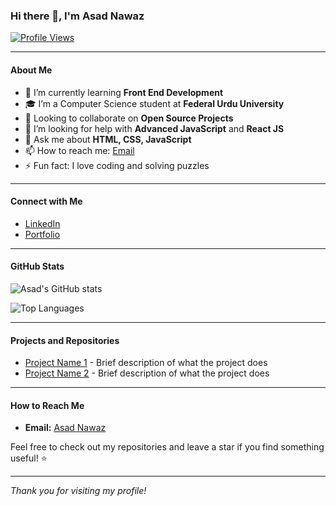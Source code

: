 ### Hi there 👋, I'm Asad Nawaz

[![Profile Views](https://komarev.com/ghpvc/?username=Asad-Nawaz92&color=blueviolet)](https://github.com/Asad-Nawaz92)

---

#### About Me

- 🌱 I’m currently learning **Front End Development**
- 🎓 I’m a Computer Science student at **Federal Urdu University**
- 👯 Looking to collaborate on **Open Source Projects**
- 🤔 I’m looking for help with **Advanced JavaScript** and **React JS**
- 💬 Ask me about **HTML, CSS, JavaScript**
- 📫 How to reach me: [Email](mailto:asadn7862@gmail.com)
- ⚡ Fun fact: I love coding and solving puzzles

---

#### Connect with Me

- [LinkedIn](https://www.linkedin.com/in/asad-nawaz-bb520a244/)
- [Portfolio](https://asad-nawaz92.github.io/My-Portfolio/)

---

#### GitHub Stats

![Asad's GitHub stats](https://github-readme-stats.vercel.app/api?username=Asad-Nawaz92&show_icons=true&theme=radical)

![Top Languages](https://github-readme-stats.vercel.app/api/top-langs/?username=Asad-Nawaz92&layout=compact&theme=radical)

---

#### Projects and Repositories

- [Project Name 1](https://github.com/Asad-Nawaz92/project-name-1) - Brief description of what the project does
- [Project Name 2](https://github.com/Asad-Nawaz92/project-name-2) - Brief description of what the project does

---

#### How to Reach Me

- **Email:** [Asad Nawaz](mailto:asadn7862@gmail.com)

Feel free to check out my repositories and leave a star if you find something useful! ⭐

---

*Thank you for visiting my profile!*

